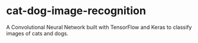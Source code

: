 # cat-dog-image-recognition
A Convolutional Neural Network built with TensorFlow and Keras to classify images of cats and dogs.
